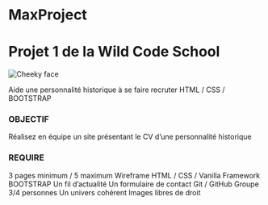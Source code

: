 # MaxProject
<h1>Projet 1 de la Wild Code School</h1>

<img src="https://icon2.kisspng.com/20171221/bow/minion-large-transparent-cartoon-png-image-5a3b813c2e62f3.29120242151384914819.jpg" alt="Cheeky face">

Aide une personnalité historique à se faire recruter
HTML / CSS / BOOTSTRAP

<h3>OBJECTIF</h3>

Réalisez en équipe un site présentant le CV d’une personnalité historique

<h3>REQUIRE</h3>

3 pages minimum / 5 maximum
Wireframe
HTML / CSS / Vanilla
Framework BOOTSTRAP
Un fil d’actualité
Un formulaire de contact
Git / GitHub
Groupe 3/4 personnes
Un univers cohérent
Images libres de droit

